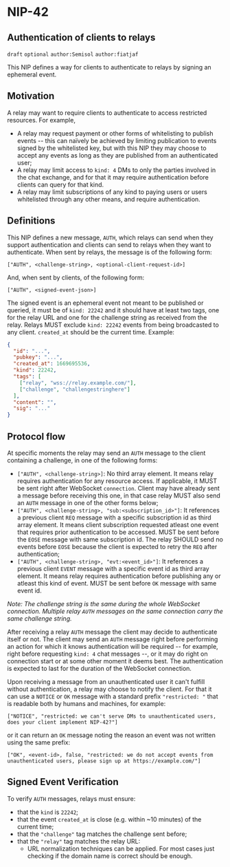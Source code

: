 NIP-42
======

Authentication of clients to relays
-----------------------------------

`draft` `optional` `author:Semisol` `author:fiatjaf`

This NIP defines a way for clients to authenticate to relays by signing an ephemeral event.

## Motivation

A relay may want to require clients to authenticate to access restricted resources. For example,

  - A relay may request payment or other forms of whitelisting to publish events -- this can naïvely be achieved by limiting publication
    to events signed by the whitelisted key, but with this NIP they may choose to accept any events as long as they are published from an
    authenticated user;
  - A relay may limit access to `kind: 4` DMs to only the parties involved in the chat exchange, and for that it may require authentication
    before clients can query for that kind.
  - A relay may limit subscriptions of any kind to paying users or users whitelisted through any other means, and require authentication.

## Definitions

This NIP defines a new message, `AUTH`, which relays can send when they support authentication and clients can send to relays when they want
to authenticate. When sent by relays, the message is of the following form:

```
["AUTH", <challenge-string>, <optional-client-request-id>]
```

And, when sent by clients, of the following form:

```
["AUTH", <signed-event-json>]
```

The signed event is an ephemeral event not meant to be published or queried, it must be of `kind: 22242` and it should have at least two tags,
one for the relay URL and one for the challenge string as received from the relay.
Relays MUST exclude `kind: 22242` events from being broadcasted to any client.
`created_at` should be the current time. Example:

```json
{
  "id": "...",
  "pubkey": "...",
  "created_at": 1669695536,
  "kind": 22242,
  "tags": [
    ["relay", "wss://relay.example.com/"],
    ["challenge", "challengestringhere"]
  ],
  "content": "",
  "sig": "..."
}
```

## Protocol flow

At specific moments the relay may send an `AUTH` message to the client containing a challenge, in one of the following forms:

- `["AUTH", <challenge-string>]`: No third array element. It means relay requires authentication for any resource access.
If applicable, it MUST be sent right after WebSocket `connection`.
Client may have already sent a message before receiving this one, in that case relay MUST also send an `AUTH` message in one of the other forms below;
- `["AUTH", <challenge-string>, "sub:<subscription_id>"]`: It references a previous client `REQ` message with a specific subscription id as third array element.
It means client subscription requested atleast one event that requires prior authentication to be accessed.
MUST be sent before the `EOSE` message with same subscription id. The relay SHOULD send no events before `EOSE` because the client is expected to retry the `REQ` after authentication;
- `["AUTH", <challenge-string>, "evt:<event_id>"]`: It references a previous client `EVENT` message with a specific event id as third array element.
It means relay requires authentication before publishing any or atleast this kind of event.
MUST be sent before `OK` message with same event id.

*Note: The challenge string is the same during the whole WebSocket connection. Multiple relay `AUTH` messages on the same connection
carry the same challenge string.*

After receiving a relay `AUTH` message the client may decide to
authenticate itself or not. The client may send an `AUTH` message right before performing an action for which it knows authentication will be required -- for example, right
before requesting `kind: 4` chat messages --, or it may do right on connection start or at some other moment it deems best. The authentication
is expected to last for the duration of the WebSocket connection.

Upon receiving a message from an unauthenticated user it can't fulfill without authentication, a relay may choose to notify the client. For
that it can use a `NOTICE` or `OK` message with a standard prefix `"restricted: "` that is readable both by humans and machines, for example:

```
["NOTICE", "restricted: we can't serve DMs to unauthenticated users, does your client implement NIP-42?"]
```

or it can return an `OK` message noting the reason an event was not written using the same prefix:

```
["OK", <event-id>, false, "restricted: we do not accept events from unauthenticated users, please sign up at https://example.com/"]
```

## Signed Event Verification

To verify `AUTH` messages, relays must ensure:

  - that the `kind` is `22242`;
  - that the event `created_at` is close (e.g. within ~10 minutes) of the current time;
  - that the `"challenge"` tag matches the challenge sent before;
  - that the `"relay"` tag matches the relay URL:
    - URL normalization techniques can be applied. For most cases just checking if the domain name is correct should be enough.
